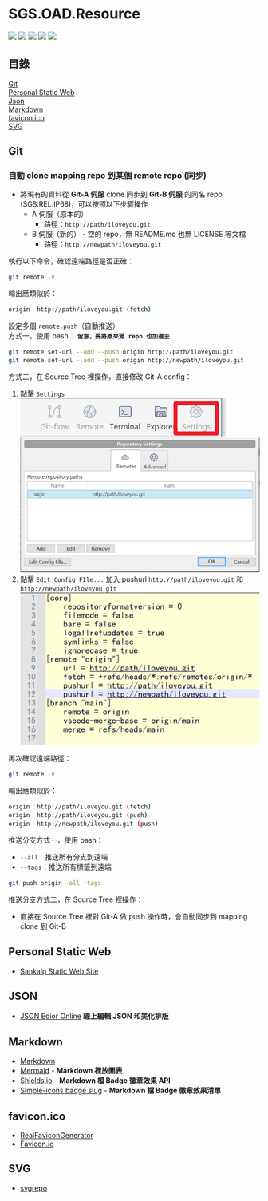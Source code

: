# SGS.OAD.Resource

![](https://img.shields.io/badge/Tool-Resource-orange)
![](https://img.shields.io/badge/JSON-555?logo=json)
![](https://img.shields.io/badge/Mermaid-555?logo=mermaid)
![](https://img.shields.io/badge/Shields.io-555?logo=shieldsdotio)
![](https://img.shields.io/badge/Markdown-555?logo=markdown)

## 目錄

[Git](#git)  
[Personal Static Web](#personal-static-web)  
[Json](#json)  
[Markdown](#markdown)  
[favicon.ico](#faviconico)  
[SVG](#svg)

## Git

### 自動 clone mapping repo 到某個 remote repo (同步)
- 將現有的資料從 **Git-A 伺服** clone 同步到 **Git-B 伺服** 的同名 repo (SGS.REL.IP68)，可以按照以下步驟操作
  - A 伺服（原本的）
    - 路徑：`http://path/iloveyou.git`
  - B 伺服（新的） - 空的 repo，無 README.md 也無 LICENSE 等文檔
    - 路徑：`http://newpath/iloveyou.git`

執行以下命令，確認遠端路徑是否正確：
```bash
git remote -v
```
輸出應類似於：
```bash
origin  http://path/iloveyou.git (fetch)
```
設定多個 `remote.push`（自動推送）  
方式一，使用 bash：  **`留意，要將原來源 repo 也加進去`**
```bash
git remote set-url --add --push origin http://path/iloveyou.git
git remote set-url --add --push origin http://newpath/iloveyou.git
```
方式二，在 Source Tree 裡操作，直接修改 Git-A config：  
1. 點擊 `Settings`  
    ![](./img/soucetree_repo_settings.png)
    ![](./img/soucetree_repo_settings_repository_settings.png)
2. 點擊 `Edit Config FIle...` 加入 pushurl `http://path/iloveyou.git` 和 `http://newpath/iloveyou.git`  
    ![](./img/soucetree_repo_config.png)

再次確認遠端路徑：
```bash
git remote -v
```
輸出應類似於：
```bash
origin  http://path/iloveyou.git (fetch)
origin  http://path/iloveyou.git (push)
origin  http://newpath/iloveyou.git (push)
```
推送分支方式一，使用 bash：
- `--all`：推送所有分支到遠端
- `--tags`：推送所有標籤到遠端
```bash
git push origin -all -tags
```
推送分支方式二，在 Source Tree 裡操作：
- 直接在 Source Tree 裡對 Git-A 做 push 操作時，會自動同步到 mapping clone 到 Git-B

## Personal Static Web
- [Sankalp Static Web Site](http://twtpeoad002/sankalp/)

## JSON
- [JSON Edior Online](https://jsoneditoronline.org/) **線上編輯 JSON 和美化排版**

## Markdown
- [Markdown](https://markdown.tw/)
- [Mermaid](https://mermaid.js.org/) - **Markdown 裡放圖表**
- [Shields.io](https://shields.io/) - **Markdown 檔 Badge 徽章效果 API**
- [Simple-icons badge slug](https://github.com/simple-icons/simple-icons/blob/master/slugs.md) - **Markdown 檔 Badge 徽章效果清單**

## favicon.ico
- [RealFaviconGenerator](https://realfavicongenerator.net/)
- [Favicon.io](https://favicon.io/)

## SVG
- [svgrepo](https://www.svgrepo.com/vectors/github/)